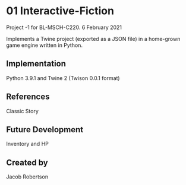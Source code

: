 # 01 Interactive-Fiction
Project -1 for BL-MSCH-C220. 6 February 2021

Implements a Twine project (exported as a JSON file) in a home-grown game engine written in Python.


## Implementation
Python 3.9.1 and Twine 2 (Twison 0.0.1 format)

## References
Classic Story

## Future Development
Inventory and HP

## Created by
Jacob Robertson
